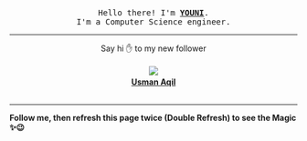 
<p align='center'>
<samp>
Hello there! I'm <b><a rel='nofollow noopener noreferrer' target='_blank' href='https://github.com/abdelyouni'>YOUNI</a></b>.
<br>I'm a Computer Science engineer.
</samp>
</p>
<hr>
<p align='center'>
<span>Say hi ✋ to my new follower </span></br></br>
<img src='https://avatars3.githubusercontent.com/u/46997126?s=100&amp;v=4'><img src='https://maisonpizza.com/github/abdelyouni/1609920850_img.png' width='1' height='1'><b></br>
<a rel='nofollow noopener noreferrer' target='_blank' href='https://github.com/aqilusman45'>Usman Aqil</a></b></br></br>
</p>
<hr>
<b>Follow me, then refresh this page twice (Double Refresh) to see the Magic ✨😉</b> 